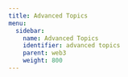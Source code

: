 ```yaml
---
title: Advanced Topics
menu:
  sidebar:
    name: Advanced Topics
    identifier: advanced topics
    parent: web3
    weight: 800
---
```

